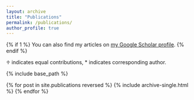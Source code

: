 ```yaml
---
layout: archive
title: "Publications"
permalink: /publications/
author_profile: true
---
```


{% if 1 %}
  You can also find my articles on [my Google Scholar profile](https://scholar.google.com/citations?user=z52QyJUAAAAJ&hl=zh-CN).
{% endif %}

<p>&#9841; indicates equal contributions, * indicates corresponding author.</p>

{% include base_path %}

{% for post in site.publications reversed %}
  {% include archive-single.html %}
{% endfor %}
